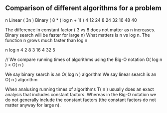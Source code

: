 ## Comparison of different algorithms for a problem
n   Linear ( 3n )   Binary ( 8 * ( log n + 1) )
4   12              24
8   24              32
16  48              40

The difference in constant factor ( 3 vs 8 does not matter as n increases. Binary search will be faster for large n)
What matters is n vs log n. The function n grows much faster than log n

n   log n
4   2
8   3
16  4
32  5

// We compare running times of algorithms using the Big-O notation
O( log n ) < O( n )

We say binary search is an O( log n ) algorithm
We say linear search is an O( n ) algorithm

When analusing running times of algorithms T( n ) usually does an exact analysis that includes constant factors. Whereas in the Big-O notation we do not generally include the constant factors (the constant factors do not matter anyway for large n).